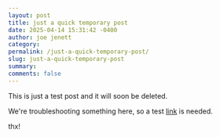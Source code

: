 ```yaml
---
layout: post
title: just a quick temporary post
date: 2025-04-14 15:31:42 -0400
author: joe jenett
category: 
permalink: /just-a-quick-temporary-post/
slug: just-a-quick-temporary-post
summary: 
comments: false
---
```

This is just a test post and it will soon be deleted.

We're troubleshooting something here, so a test <a rel="mention-of" class="mention-of url" href="https://bulltown.joejenett.com/bulltown-updates-04-13-25/">link</a> is needed.

thx!

<a href="https://brid.gy/publish/mastodon"></a>